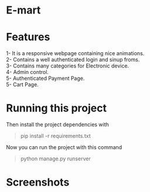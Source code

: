 # E-mart


# Features
1- It is a responsive webpage containing nice animations.\
2- Contains a well authenticated login and sinup froms.\
3- Contains many categories for Electronic device.\
4- Admin control.\
5- Authenticated Payment Page.\
5- Cart Page.


# Running this project

Then install the project dependencies with

> pip install -r requirements.txt

Now you can run the project with this command

> python manage.py runserver



# Screenshots

